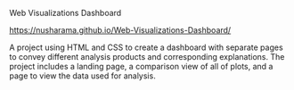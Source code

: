 Web Visualizations Dashboard

https://nusharama.github.io/Web-Visualizations-Dashboard/

A project using HTML and CSS to create a dashboard with separate pages to convey different analysis products and corresponding explanations. The project includes a landing page, a comparison view of all of plots, and a page to view the data used for analysis.


